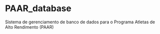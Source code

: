 # PAAR_database
Sistema de gerenciamento de banco de dados para o Programa Atletas de Alto Rendimento (PAAR) 
